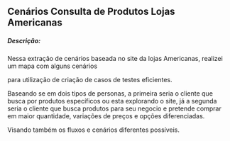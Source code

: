 ## Cenários Consulta de Produtos Lojas Americanas

 

 

##### Descrição:

 Nessa extração de cenários baseada no site da lojas Americanas, realizei um mapa com  alguns cenários 

para utilização de criação de casos de testes eficientes.

 Baseando se em dois tipos de personas, a primeira seria o cliente que busca por produtos específicos ou esta explorando o site, já a segunda seria o cliente que busca produtos para seu negocio e pretende comprar em maior quantidade, variações de preços e opções diferenciadas.

  Visando também os fluxos e cenários diferentes possíveis. 



